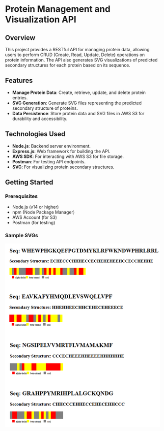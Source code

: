 # Protein Management and Visualization API


## Overview

This project provides a RESTful API for managing protein data, allowing users to perform CRUD (Create, Read, Update, Delete) operations on protein information. The API also generates SVG visualizations of predicted secondary structures for each protein based on its sequence.

## Features

- **Manage Protein Data**: Create, retrieve, update, and delete protein entries.
- **SVG Generation**: Generate SVG files representing the predicted secondary structure of proteins.
- **Data Persistence**: Store protein data and SVG files in AWS S3 for durability and accessibility.

## Technologies Used

- **Node.js**: Backend server environment.
- **Express.js**: Web framework for building the API.
- **AWS SDK**: For interacting with AWS S3 for file storage.
- **Postman**: For testing API endpoints.
- **SVG**: For visualizing protein secondary structures.

## Getting Started

### Prerequisites

- Node.js (v14 or higher)
- npm (Node Package Manager)
- AWS Account (for S3)
- Postman (for testing)

### Sample SVGs
![Secondary Structure and SVGs](samples.png)
